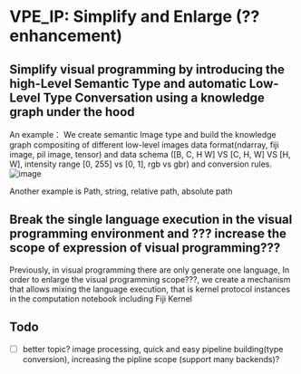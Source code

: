 # VPE_IP: Simplify and Enlarge (?? enhancement)
## Simplify visual programming by introducing the high-Level Semantic Type and automatic Low-Level Type Conversation using a knowledge graph under the hood
An example：
We create semantic Image type and build the knowledge graph compositing of different low-level images data format(ndarray, fiji image, pil image, tensor) and data schema ([B, C, H W] VS [C, H, W] VS [H, W], intensity range [0, 255] vs [0, 1], rgb vs gbr) and conversion rules.
![image](https://github.com/Max-ChenFei/VPE_IP/assets/28513798/a1ae9628-f355-44fb-bb23-d39875eb1e1b)

Another example is Path, string, relative path, absolute path

## Break the single language execution in the visual programming environment and ??? increase the scope of expression of visual programming???
Previously, in visual programming there are only generate one language, In order to enlarge the visual programming scope???, we create a mechanism that allows mixing the language execution, that is kernel protocol instances in the computation notebook including Fiji Kernel


## Todo
- [ ] better topic? image processing, quick and easy pipeline building(type conversion), increasing the pipline scope (support many backends)?

